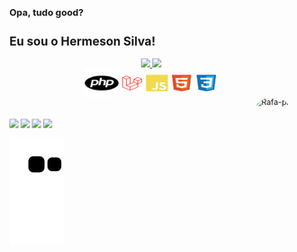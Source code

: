 ### Opa, tudo good? 
## Eu sou o Hermeson Silva!

<!--
- 🔭 I’m currently working on ...
- 🌱 I’m currently learning ...
- 👯 I’m looking to collaborate on ...
- 🤔 I’m looking for help with ...
- 💬 Ask me about ...
- 📫 How to reach me: ...
- 😄 Pronouns: ...
- ⚡ Fun fact: ...
-->
<div align="center">
  <a href="https://linktr.ee/hermeson_dmc">
  <img height="160em" src="https://github-readme-stats.vercel.app/api?username=hermesonDMC&show_icons=true&theme=radical&include_all_commits=true&count_private=true&custom_title=Minhas+Estatísticas"/>
  <img height="160em" src="https://github-readme-stats.vercel.app/api/top-langs/?username=hermesonDMC&layout=compact&langs_count=7&theme=radical&custom_title=Linhaguagens+Mais+Usadas"/>
  </a>
  <div style="display: inline_block">
  <img align="center" alt="Hermeson-Js" height="50" width="60" src="https://raw.githubusercontent.com/devicons/devicon/master/icons/php/php-plain.svg">    
  <img align="center" alt="Hermeson-Js" height="30" width="40" src="https://raw.githubusercontent.com/vscode-icons/vscode-icons/master/icons/file_type_blade.svg">    
  <img align="center" alt="Hermeson-Js" height="30" width="40" src="https://raw.githubusercontent.com/devicons/devicon/master/icons/javascript/javascript-plain.svg">
  <img align="center" alt="Hermeson-HTML" height="30" width="40" src="https://raw.githubusercontent.com/devicons/devicon/master/icons/html5/html5-original.svg">
  <img align="center" alt="Hermeson-CSS" height="30" width="40" src="https://raw.githubusercontent.com/devicons/devicon/master/icons/css3/css3-original.svg">
</div>
</div>
<div style="display: inline_block">  
<img align="right" alt="Rafa-pic" height="150" style="border-radius:50px;" src="https://media.tenor.com/i_K3zWsgcG8AAAAi/hacker-pepe.gif">
</div> 
  
#
  
<div> 
  <a href="https://instagram.com/hermeson_dmc" target="_blank"><img src="https://img.shields.io/badge/-Instagram-%23E4405F?style=for-the-badge&logo=instagram&logoColor=white" target="_blank"></a>
  <a href="https://www.linkedin.com/in/hermeson-silva-a07010140/" target="_blank"><img src="https://img.shields.io/badge/-LinkedIn-%230077B5?style=for-the-badge&logo=linkedin&logoColor=white" target="_blank"></a> 
  <a href="https://linktr.ee/hermeson_dmc" target="_blank"><img src="https://img.shields.io/badge/linktree-39E09B?style=for-the-badge&logo=linktree&logoColor=white" target="_blank"></a> 
  <a href = "mailto:hermesonsadasilva@gmail.com"><img src="https://img.shields.io/badge/-Gmail-%23333?style=for-the-badge&logo=gmail&logoColor=white" target="_blank"></a>
  
  ![Snake animation](https://github.com/hermesonDMC/hermesonDMC/blob/output/github-contribution-grid-snake.svg)
  
</div>
